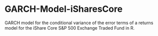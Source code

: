 # GARCH-Model-iSharesCore
GARCH model for the conditional variance of the error terms of a returns model for the iShare Core S&amp;P 500 Exchange Traded Fund in R.
